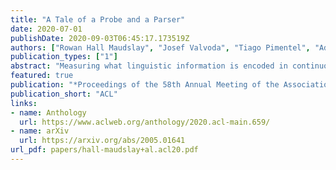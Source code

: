 ```yaml
---
title: "A Tale of a Probe and a Parser"
date: 2020-07-01
publishDate: 2020-09-03T06:45:17.173519Z
authors: ["Rowan Hall Maudslay", "Josef Valvoda", "Tiago Pimentel", "Adina Williams", "Ryan Cotterell"]
publication_types: ["1"]
abstract: "Measuring what linguistic information is encoded in continuous representations of language has become a popular area of research. To do this, researchers train \"probes\"— supervised models designed to extract linguistic structure from embeddings. The line between what constitutes a probe and a model designed to achieve a particular task is often blurred. To fully understand what we are learning about the target language representation—or the instrument with which we performing measurement with for that matter—we would do well to compare probes to classic parsers. As a case study, we consider the structural probe (Hewitt and Manning, 2019), designed to quantify the presence of syntactic information. We create a simple parser that improves upon the performance of the structural probe by 11.4% on UUAS, despite having an identical lightweight parameterization. Under a second less common metric, however, the structural probe outperforms traditional parsers. This begs the question: why should some metrics be preferred for probing and others for parsing?"
featured: true
publication: "*Proceedings of the 58th Annual Meeting of the Association for Computational Linguistics*"
publication_short: "ACL"
links:
- name: Anthology
  url: https://www.aclweb.org/anthology/2020.acl-main.659/
- name: arXiv
  url: https://arxiv.org/abs/2005.01641
url_pdf: papers/hall-maudslay+al.acl20.pdf
---
```


